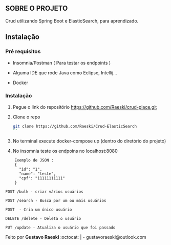 
<!-- SOBRE O PROJETO -->
## SOBRE O PROJETO

Crud utilizando Spring Boot e ElasticSearch, para aprendizado. 


<!-- GETTING STARTED -->
## Instalação

### Pré requisitos

* Insomnia/Postman ( Para testar os endpoints ) 
  
* Alguma IDE que rode Java  como Eclipse, Intellij... 

* Docker  


### Instalação

1. Pegue o link do repositório https://github.com/Raeski/crud-place.git
2. Clone o repo
   ```sh
   git clone https://github.com/Raeski/Crud-ElasticSearch
   ``
3. No terminal execute docker-compose up (dentro do diretório do projeto)

4. No insomnia teste os endpoins no localhost:8080

```
    Exemplo de JSON :
    {
      "id": "1",
      "name": "teste",
      "cpf": "11111111111"
    }
 ```

   ```JS
   POST /bulk - criar vários usuários
   
   POST /search - Busca por um ou mais usuários
   
   POST  - Cria um único usuário
   
   DELETE /delete - Deleta o usuário
   
   PUT /update - Atualiza o usuário que foi passado
   ```


<p>Feito por <b>Gustavo Raeski</b>  :octocat: | - gustavoraeski@outlook.com


